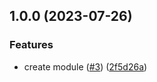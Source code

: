 ## 1.0.0 (2023-07-26)


### Features

* create module ([#3](https://github.com/justtrackio/terraform-aws-sqs/issues/3)) ([2f5d26a](https://github.com/justtrackio/terraform-aws-sqs/commit/2f5d26a891af10af8317a9e03dc3eac6a33b928f))
